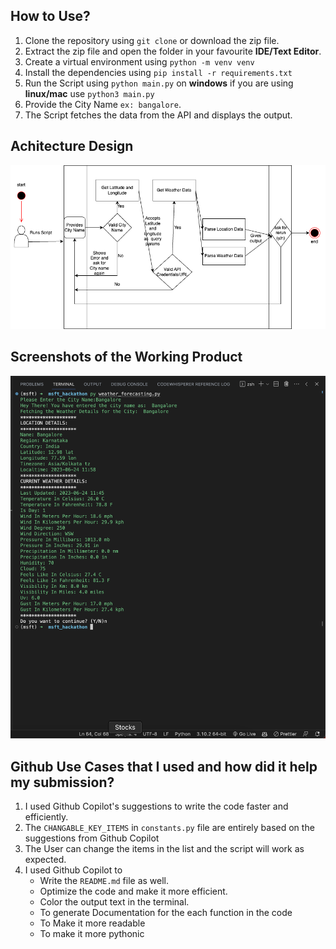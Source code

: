 ## How to Use?
1. Clone the repository using `git clone` or download the zip file.
2. Extract the zip file and open the folder in your favourite **IDE/Text Editor**.
3. Create a virtual environment using `python -m venv venv`
4. Install the dependencies using `pip install -r requirements.txt`
5. Run the Script using `python main.py`  on **windows** if you are using **linux/mac** use `python3 main.py`
6. Provide the City Name `ex: bangalore`.
7. The Script fetches the data from the API and displays the output.

## Achitecture Design
![Architecture Design](architecture_diagram.png)

## Screenshots of the Working Product
![Output Image](msft_hackathon.png)

## Github Use Cases that I used and how did it help my submission?
1. I used Github Copilot's suggestions to write the code faster and efficiently.
2. The `CHANGABLE_KEY_ITEMS` in `constants.py` file are entirely based on the suggestions from Github Copilot
3. The User can change the items in the list and the script will work as expected.
4. I used Github Copilot to 
   - Write the `README.md` file as well.
   - Optimize the code and make it more efficient.
   - Color the output text in the terminal.
   - To generate Documentation for the each function in the code
   - To Make it more readable
   - To make it more pythonic

